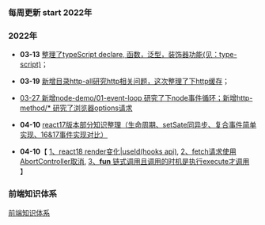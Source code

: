 <!--
 * @Author: your name
 * @Date: 2020-08-12 09:41:26
 * @Description: file content
-->
### 每周更新 start 2022年
### 2022年
- **03-13** <a href='https://github.com/zhailb666/my-source-code/tree/master/type-script'>整理了typeScript declare, 函数，泛型，装饰器功能(见：type-script)</a>；
- **03-19** <a href="https://github.com/zhailb666/my-source-code/tree/master/http-all">  新增目录http-all研究http相关问题，这次整理了下http缓存</a>；
- <a href='https://github.com/zhailb666/my-source-code/tree/master/node-demo/01-event-loop'>03-27 新增node-demo/01-event-loop 研究了下node事件循环；新增http-method/* 研究了浏览器options请求</a>
- **04-10** <a href='https://github.com/zhailb666/my-source-code/tree/master/react17'> react17版本部分知识整理（生命周期、setSate同异步、复合事件简单实现、16&17事件实现对比）</a>

- **04-10**【
<a href='https://github.com/zhailb666/my-source-code/tree/master/react18'>1、react18 render变化|useId(hooks api)</a>, <a href='https://github.com/zhailb666/my-source-code/tree/master/http-all/03-abort-signal'>2、fetch请求使用AbortController取消</a>, <a href='https://github.com/zhailb666/my-source-code/tree/master/interview/0-chain-call.js'>3、**fun** 链式调用且调用的时机是执行execute才调用</a> 】

### 前端知识体系
[前端知识体系](https://juejin.im/post/6860776234469720072)

